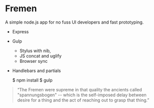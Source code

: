 # Fremen

A simple node.js app for no fuss UI developers and fast prototyping.

- Express
- Gulp
  - Stylus with nib,
  - JS concat and uglify
  - Browser sync
- Handlebars and partials


    $ npm install
    $ gulp

> “The Fremen were supreme in that quality the ancients called "spannungsbogen" -- which is the self-imposed delay between desire for a thing and the act of reaching out to grasp that thing.”
